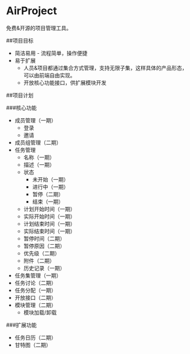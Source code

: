 AirProject
==========
免费&开源的项目管理工具。

##项目目标

* 简洁易用 - 流程简单，操作便捷
* 易于扩展
    * 人员&项目都通过集合方式管理，支持无限子集，这样具体的产品形态，可以由前端自由实现。
    * 开放核心功能接口，供扩展模块开发

##项目计划

###核心功能
* 成员管理（一期）
    * 登录
    * 邀请
* 成员组管理（二期）
* 任务管理
    * 名称（一期）
    * 描述（一期）
    * 状态
        * 未开始（一期）
        * 进行中（一期）
        * 暂停（二期）
        * 结束（一期）
    * 计划开始时间（一期）
    * 实际开始时间（一期）
    * 计划结束时间（一期）
    * 实际结束时间（一期）
    * 暂停时间（二期）
    * 暂停原因（二期）
    * 优先级（二期）
    * 附件（二期）
    * 历史记录（一期）
* 任务集管理（一期）
* 任务讨论（二期）
* 任务分配（一期）
* 开放接口（二期）
* 模块管理（二期）
    * 模块加载/卸载

###扩展功能
* 任务日历（二期）
* 甘特图（二期）